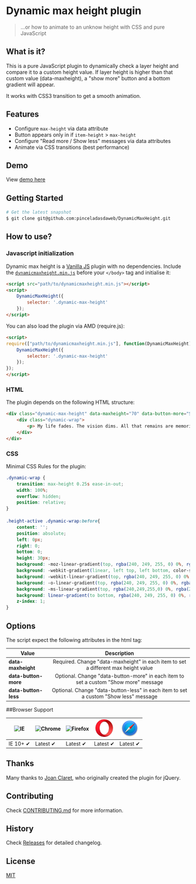 # Dynamic max height plugin
> ...or how to animate to an unknow height with CSS and pure JavaScript

## What is it?

This is a pure JavaScript plugin to dynamically check a layer height and compare it to a custom height value.
If layer height is higher than that custom value (data-maxheight), a "show more" button and a bottom gradient will appear.

It works with CSS3 transition to get a smooth animation.

## Features

- Configure `max-height` via data attribute
- Button appears only in if `item-height` > `max-height`
- Configure "Read more / Show less" messages via data attributes
- Animate via CSS transitions (best performance)

## Demo

View [demo here](http://www.pinceladasdaweb.com.br/blog/uploads/dynamicheight/)

## Getting Started

```bash
# Get the latest snapshot
$ git clone git@github.com:pinceladasdaweb/DynamicMaxHeight.git
```

## How to use?

### Javascript initialization

Dynamic max height is a [Vanilla JS](http://vanilla-js.com/) plugin with no dependencies. Include the [`dynamicmaxheight.min.js`](build/dynamicmaxheight.min.js) before your ```</body>``` tag and initialise it:

```html
<script src="path/to/dynamicmaxheight.min.js"></script>
<script>
    DynamicMaxHeight({
        selector: '.dynamic-max-height'
    });
</script>
```

You can also load the plugin via AMD (require.js):

```html
<script>
require(["path/to/dynamicmaxheight.min.js"], function(DynamicMaxHeight) {
    DynamicMaxHeight({
        selector: '.dynamic-max-height'
    });
});
</script>
```

### HTML

The plugin depends on the following HTML structure:

```html
<div class="dynamic-max-height" data-maxheight="70" data-button-more="Show more" data-button-less="Show less">
    <div class="dynamic-wrap">
        <p> My life fades. The vision dims. All that remains are memories. I remember a time of chaos... ruined dreams... this wasted land. But most of all, I remember The Road Warrior. The man we called "Max." To understand who he was, you have to go back to another time... when the world was powered by the black fuel... and the desert sprouted great cities of pipe and steel. Gone now... swept away. For reasons long forgotten, two mighty warrior tribes went to war, and touched off a blaze which engulfed them all. Without fuel they were nothing. They'd built a house of straw. The thundering machines sputtered and stopped. Their leaders talked and talked and talked. But nothing could stem the avalanche. Their world crumbled. The cities exploded. A whirlwind of looting, a firestorm of fear. Men began to feed on men. On the roads it was a white line nightmare. Only those mobile enough to scavenge, brutal enough to pillage would survive. The gangs took over the highways, ready to wage war for a tank of juice. And in this maelstrom of decay, ordinary men were battered and smashed... men like Max... the warrior Max. In the roar of an engine, he lost everything... and became a shell of a man... a burnt-out, desolate man, a man haunted by the demons of his past, a man who wandered out into the wasteland. And it was here, in this blighted place, that he learned to live again.</p>
    </div>
</div>
```

### CSS

Minimal CSS Rules for the plugin:

```css
.dynamic-wrap {
    transition: max-height 0.25s ease-in-out;
    width: 100%;
    overflow: hidden;
    position: relative;
}

.height-active .dynamic-wrap:before{
    content: '';
    position: absolute;
    left: 0px;
    right: 0;
    bottom: 0;
    height: 30px;
    background: -moz-linear-gradient(top, rgba(240, 249, 255, 0) 0%, rgba(255, 255, 255, 1) 100%);
    background: -webkit-gradient(linear, left top, left bottom, color-stop(0%, rgba(240, 249, 255, 0)), color-stop(100%, rgba(255, 255, 255, 1)));
    background: -webkit-linear-gradient(top, rgba(240, 249, 255, 0) 0%, rgba(255, 255, 255, 1) 100%);
    background: -o-linear-gradient(top, rgba(240, 249, 255, 0) 0%, rgba(255, 255, 255, 1) 100%);
    background: -ms-linear-gradient(top, rgba(240,249,255,0) 0%, rgba(255, 255, 255, 1) 100%);
    background: linear-gradient(to bottom, rgba(240, 249, 255, 0) 0%, rgba(255, 255, 255, 1) 100%);
    z-index: 1;
}
```

## Options

The script expect the following attributes in the html tag:

| Value                              | Description                                                                          |
| ---------------------------------- |:------------------------------------------------------------------------------------:|
| **data-maxheight**                 | Required. Change "data-maxheight" in each item to set a different max height value   |
| **data-button-more**               | Optional. Change "data-button-more" in each item to set a custom "Show more" message |
| **data-button-less**               | Optional. Change "data-button-less" in each item to set a custom "Show less" message |

##Browser Support

![IE](https://raw.githubusercontent.com/alrra/browser-logos/master/internet-explorer/internet-explorer_48x48.png) | ![Chrome](https://raw.githubusercontent.com/alrra/browser-logos/master/chrome/chrome_48x48.png) | ![Firefox](https://raw.githubusercontent.com/alrra/browser-logos/master/firefox/firefox_48x48.png) | ![Opera](https://raw.githubusercontent.com/alrra/browser-logos/master/opera/opera_48x48.png) | ![Safari](https://raw.githubusercontent.com/alrra/browser-logos/master/safari/safari_48x48.png)
--- | --- | --- | --- | --- |
IE 10+ ✔ | Latest ✔ | Latest ✔ | Latest ✔ | Latest ✔ |

## Thanks

Many thanks to [Joan Claret](https://github.com/JoanClaret/jquery-dynamic-max-height), who originally created the plugin for jQuery.

## Contributing

Check [CONTRIBUTING.md](CONTRIBUTING.md) for more information.

## History

Check [Releases](https://github.com/pinceladasdaweb/DynamicMaxHeight/releases) for detailed changelog.

## License
[MIT](LICENSE)